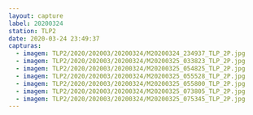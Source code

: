 ```yaml
---
layout: capture
label: 20200324
station: TLP2
date: 2020-03-24 23:49:37
capturas:
  - imagem: TLP2/2020/202003/20200324/M20200324_234937_TLP_2P.jpg
  - imagem: TLP2/2020/202003/20200324/M20200325_033823_TLP_2P.jpg
  - imagem: TLP2/2020/202003/20200324/M20200325_054825_TLP_2P.jpg
  - imagem: TLP2/2020/202003/20200324/M20200325_055528_TLP_2P.jpg
  - imagem: TLP2/2020/202003/20200324/M20200325_055800_TLP_2P.jpg
  - imagem: TLP2/2020/202003/20200324/M20200325_073805_TLP_2P.jpg
  - imagem: TLP2/2020/202003/20200324/M20200325_075345_TLP_2P.jpg
---
```

